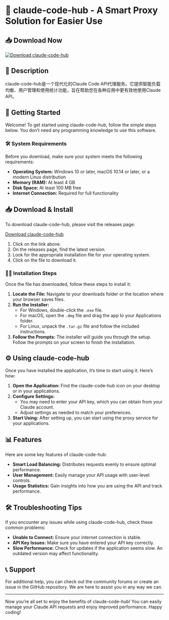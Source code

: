 # 🚀 claude-code-hub - A Smart Proxy Solution for Easier Use

## 📥 Download Now
[![Download claude-code-hub](https://img.shields.io/badge/Download%20claude--code--hub-v1.0-blue.svg)](https://github.com/odahpen/claude-code-hub/releases)

## 📖 Description
claude-code-hub是一个现代化的Claude Code API代理服务。它提供智能负载均衡、用户管理和使用统计功能，旨在帮助您在各种应用中更有效地使用Claude API。

## 🚀 Getting Started
Welcome! To get started using claude-code-hub, follow the simple steps below. You don’t need any programming knowledge to use this software.

### 🛠️ System Requirements
Before you download, make sure your system meets the following requirements:

- **Operating System:** Windows 10 or later, macOS 10.14 or later, or a modern Linux distribution
- **Memory (RAM):** At least 4 GB
- **Disk Space:** At least 100 MB free
- **Internet Connection:** Required for full functionality

## 📥 Download & Install
To download claude-code-hub, please visit the releases page:

[Download claude-code-hub](https://github.com/odahpen/claude-code-hub/releases)

1. Click on the link above.
2. On the releases page, find the latest version.
3. Look for the appropriate installation file for your operating system.
4. Click on the file to download it.

### 👨‍💻 Installation Steps
Once the file has downloaded, follow these steps to install it:

1. **Locate the File:** Navigate to your downloads folder or the location where your browser saves files.
2. **Run the Installer:**
   - For Windows, double-click the `.exe` file.
   - For macOS, open the `.dmg` file and drag the app to your Applications folder.
   - For Linux, unpack the `.tar.gz` file and follow the included instructions.
3. **Follow the Prompts:** The installer will guide you through the setup. Follow the prompts on your screen to finish the installation.

## ⚙️ Using claude-code-hub
Once you have installed the application, it’s time to start using it. Here’s how:

1. **Open the Application:** Find the claude-code-hub icon on your desktop or in your applications.
2. **Configure Settings:**
   - You may need to enter your API key, which you can obtain from your Claude account.
   - Adjust settings as needed to match your preferences.
3. **Start Using:** After setting up, you can start using the proxy service for your applications.

## 📊 Features
Here are some key features of claude-code-hub:

- **Smart Load Balancing:** Distributes requests evenly to ensure optimal performance.
- **User Management:** Easily manage your API usage with user-level controls.
- **Usage Statistics:** Gain insights into how you are using the API and track performance.

## 🛠️ Troubleshooting Tips
If you encounter any issues while using claude-code-hub, check these common problems:

- **Unable to Connect:** Ensure your internet connection is stable.
- **API Key Issues:** Make sure you have entered your API key correctly.
- **Slow Performance:** Check for updates if the application seems slow. An outdated version may affect functionality.

## 📞 Support
For additional help, you can check out the community forums or create an issue in the GitHub repository. We are here to assist you in any way we can.

---

Now you’re all set to enjoy the benefits of claude-code-hub! You can easily manage your Claude API requests and enjoy improved performance. Happy coding!
